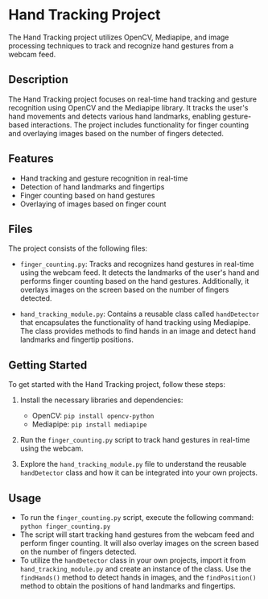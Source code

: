 # Hand Tracking Project

The Hand Tracking project utilizes OpenCV, Mediapipe, and image processing techniques to track and recognize hand gestures from a webcam feed.

## Description

The Hand Tracking project focuses on real-time hand tracking and gesture recognition using OpenCV and the Mediapipe library. It tracks the user's hand movements and detects various hand landmarks, enabling gesture-based interactions. The project includes functionality for finger counting and overlaying images based on the number of fingers detected.

## Features

- Hand tracking and gesture recognition in real-time
- Detection of hand landmarks and fingertips
- Finger counting based on hand gestures
- Overlaying of images based on finger count

## Files

The project consists of the following files:

- `finger_counting.py`: Tracks and recognizes hand gestures in real-time using the webcam feed. It detects the landmarks of the user's hand and performs finger counting based on the hand gestures. Additionally, it overlays images on the screen based on the number of fingers detected.

- `hand_tracking_module.py`: Contains a reusable class called `handDetector` that encapsulates the functionality of hand tracking using Mediapipe. The class provides methods to find hands in an image and detect hand landmarks and fingertip positions.

## Getting Started

To get started with the Hand Tracking project, follow these steps:

1. Install the necessary libraries and dependencies:
   - OpenCV: `pip install opencv-python`
   - Mediapipe: `pip install mediapipe`

2. Run the `finger_counting.py` script to track hand gestures in real-time using the webcam.

3. Explore the `hand_tracking_module.py` file to understand the reusable `handDetector` class and how it can be integrated into your own projects.

## Usage

- To run the `finger_counting.py` script, execute the following command: `python finger_counting.py`
- The script will start tracking hand gestures from the webcam feed and perform finger counting. It will also overlay images on the screen based on the number of fingers detected.
- To utilize the `handDetector` class in your own projects, import it from `hand_tracking_module.py` and create an instance of the class. Use the `findHands()` method to detect hands in images, and the `findPosition()` method to obtain the positions of hand landmarks and fingertips.
